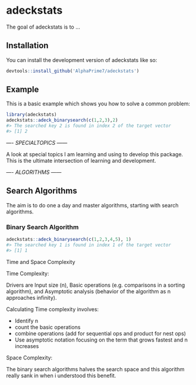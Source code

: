 
<!-- README.md is generated from README.Rmd. Please edit that file -->

# adeckstats

<!-- badges: start -->
<!-- badges: end -->

The goal of adeckstats is to …

## Installation

You can install the development version of adeckstats like so:

``` r
devtools::install_github('AlphaPrime7/adeckstats')
```

## Example

This is a basic example which shows you how to solve a common problem:

``` r
library(adeckstats)
adeckstats::adeck_binarysearch(c(1,2,3),2)
#> The searched key 2 is found in index 2 of the target vector
#> [1] 2
```

—- $SPECIAL TOPICS$ ——

A look at special topics I am learning and using to develop this
package. This is the ultimate intersection of learning and development.

—- $ALGORITHMS$ ——

## Search Algorithms

The aim is to do one a day and master algorithms, starting with search
algorithms.

### Binary Search Algorithm

``` r
adeckstats::adeck_binarysearch(c(1,2,3,4,5), 1)
#> The searched key 1 is found in index 1 of the target vector
#> [1] 1
```

Time and Space Complexity

Time Complexity:

Drivers are Input size (n), Basic operations (e.g. comparisons in a
sorting algorithm), and Asymptotic analysis (behavior of the algorithm
as n approaches infinity).

Calculating Time complexity involves:

- Identify n
- count the basic operations
- combine operations (add for sequential ops and product for nest ops)
- Use asymptotic notation focusing on the term that grows fastest and n
  increases

Space Complexity:

The binary search algorithms halves the search space and this algorithm
really sank in when i understood this benefit.

